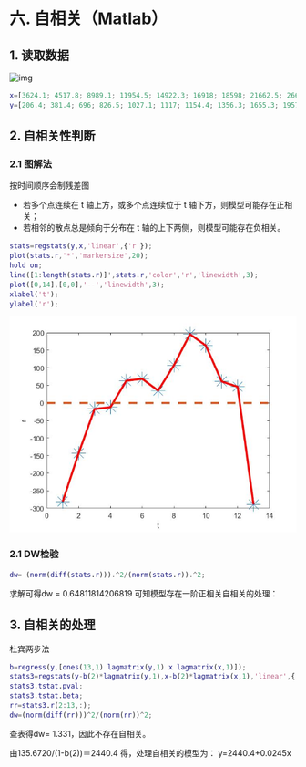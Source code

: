 # 六. 自相关（Matlab）

## 1. 读取数据

![img](file:///C:\Users\DELL\AppData\Local\Temp\ksohtml\wps6912.tmp.jpg) 

```matlab
x=[3624.1; 4517.8; 8989.1; 11954.5; 14922.3; 16918; 18598; 21662.5; 26652; 34561; 46670; 57494.9; 67560]; 
y=[206.4; 381.4; 696; 826.5; 1027.1; 1117; 1154.4; 1356.3; 1655.3; 1957; 2366.2; 2808.6; 2899];
```

## 2. 自相关性判断

### 2.1 图解法

按时间顺序会制残差图

- 若多个点连续在 t 轴上方，或多个点连续位于 t 轴下方，则模型可能存在正相关；
- 若相邻的散点总是倾向于分布在 t 轴的上下两侧，则模型可能存在负相关。 

```matlab
stats=regstats(y,x,'linear',{'r'}); 
plot(stats.r,'*','markersize',20); 
hold on; 
line([1:length(stats.r)]',stats.r,'color','r','linewidth',3); 
plot([0,14],[0,0],'--','linewidth',3); 
xlabel('t');
ylabel('r');
```

![](img1.jpg)

### 2.1 DW检验

```matlab
dw= (norm(diff(stats.r))).^2/(norm(stats.r)).^2;
```

求解可得dw = 0.64811814206819 可知模型存在一阶正相关自相关的处理：

## 3. 自相关的处理

杜宾两步法

```matlab
b=regress(y,[ones(13,1) lagmatrix(y,1) x lagmatrix(x,1)]); 
stats3=regstats(y-b(2)*lagmatrix(y,1),x-b(2)*lagmatrix(x,1),'linear',{'tstat','beta','r'}); stats3.tstat.se;
stats3.tstat.pval; 
stats3.tstat.beta; 
rr=stats3.r(2:13,:); 
dw=(norm(diff(rr)))^2/(norm(rr))^2;
```

查表得dw= 1.331，因此不存在自相关。 

由135.6720/(1-b(2))＝2440.4 得，处理自相关的模型为： y=2440.4+0.0245x